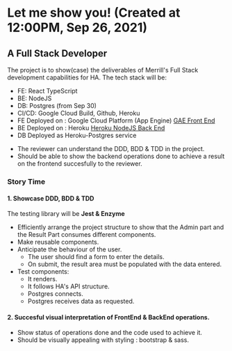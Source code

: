 # Let me show you! (Created at 12:00PM, Sep 26, 2021)

## A Full Stack Developer

The project is to show(case) the deliverables of Merrill's Full Stack development capabilities for HA. The tech stack will be:

- FE: React TypeScript
- BE: NodeJS
- DB: Postgres
  (from Sep 30)
- CI/CD: Google Cloud Build, Github, Heroku
- FE Deployed on : Google Cloud Platform (App Engine)
  [GAE Front End](https://lithe-climber-327311.uc.r.appspot.com/)
- BE Deployed on : Heroku
  [Heroku NodeJS Back End](https://ha-server.herokuapp.com/)
- DB Deployed as Heroku-Postgres service

* The reviewer can understand the DDD, BDD & TDD in the project.
* Should be able to show the backend operations done to achieve a result on the frontend succesfully to the reviewer.

### Story Time

#### 1. Showcase DDD, BDD & TDD

The testing library will be **Jest & Enzyme**

- Efficiently arrange the project structure to show that the Admin part and the Result Part consumes different components.
- Make reusable components.
- Anticipate the behaviour of the user.
  - The user should find a form to enter the details.
  - On submit, the result area must be populated with the data entered.
- Test components:
  - It renders.
  - It follows HA's API structure.
  - Postgres connects.
  - Postgres receives data as requested.

#### 2. Succesful visual interpretation of FrontEnd & BackEnd operations.

- Show status of operations done and the code used to achieve it.
- Should be visually appealing with styling : bootstrap & sass.
